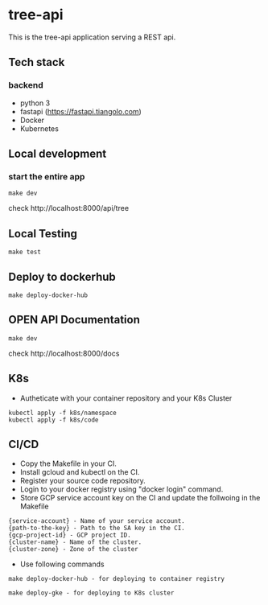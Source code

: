 
# tree-api

This is the tree-api application serving a REST api.

## Tech stack

### backend

* python 3
* fastapi (https://fastapi.tiangolo.com)
* Docker
* Kubernetes


## Local development

### start the entire app

```
make dev
```

check http://localhost:8000/api/tree

## Local Testing

```
make test
```
## Deploy to dockerhub

```
make deploy-docker-hub
```

## OPEN API Documentation

```
make dev
```

check http://localhost:8000/docs

## K8s

* Autheticate with your container repository and your K8s Cluster

```
kubectl apply -f k8s/namespace
kubectl apply -f k8s/code
```
## CI/CD

* Copy the Makefile in your CI.
* Install gcloud and kubectl on the CI.
* Register your source code repository.
* Login to your docker registry using "docker login" command.
* Store GCP service account key on the CI and update the follwoing in the Makefile
```
{service-account} - Name of your service account.
{path-to-the-key} - Path to the SA key in the CI.
{gcp-project-id} - GCP project ID.
{cluster-name} - Name of the cluster.
{cluster-zone} - Zone of the cluster
```
* Use following commands

```
make deploy-docker-hub - for deploying to container registry
```
```
make deploy-gke - for deploying to K8s cluster
```
